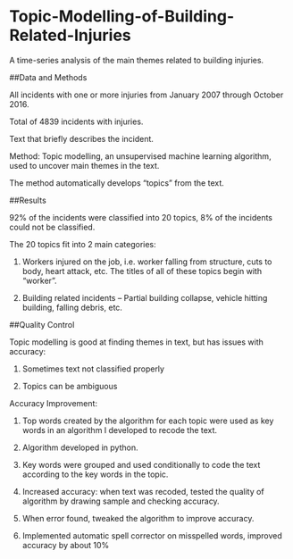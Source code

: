 # Topic-Modelling-of-Building-Related-Injuries

A time-series analysis of the main themes related to building injuries.


##Data and Methods

All incidents with one or more injuries from January 2007 through October 2016.

Total of 4839 incidents with injuries. 

Text that briefly describes the incident.

Method: Topic modelling, an unsupervised machine learning algorithm, used to uncover main themes in the text.

The method automatically develops “topics” from the text.

##Results

92% of the incidents were classified into 20 topics, 8% of the incidents could not be classified.

The 20 topics fit into 2 main categories:

1. Workers injured on the job, i.e. worker falling from structure, cuts to body, heart attack, etc. The titles of all of these topics begin with “worker”.

2. Building related incidents – Partial building collapse, vehicle hitting building, falling debris, etc.

##Quality Control

Topic modelling is good at finding themes in text, but has issues with accuracy:

1. Sometimes text not classified properly

2. Topics can be ambiguous

Accuracy Improvement: 

1. Top words created by the algorithm for each topic were used as key words in an algorithm I developed to recode the text.

2. Algorithm developed in python.

3. Key words were grouped and used conditionally to code the text according to the key words in the topic.

4. Increased accuracy: when text was recoded, tested the quality of algorithm by drawing sample and checking accuracy.

5. When error found, tweaked the algorithm to improve accuracy.

6. Implemented automatic spell corrector on misspelled words, improved accuracy by about 10%




